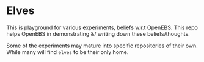 # Elves

This is playground for various experiments, beliefs w.r.t OpenEBS. This repo 
helps OpenEBS in demonstrating &/ writing down these beliefs/thoughts.

Some of the experiments may mature into specific repositories of their own. While
many will find `elves` to be their only home.

